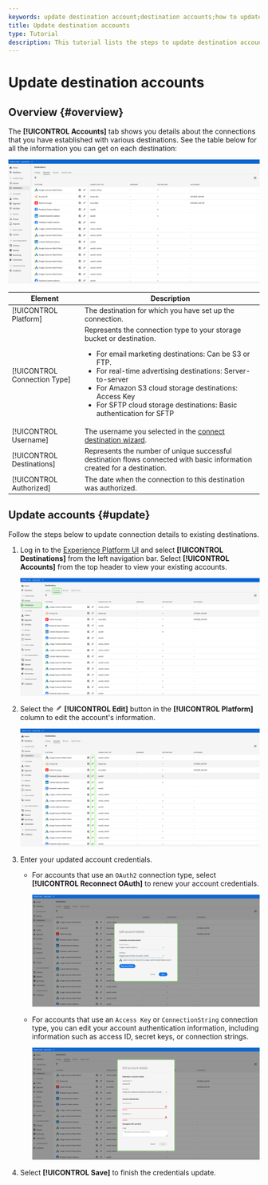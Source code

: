 ```yaml
---
keywords: update destination account;destination accounts;how to update accounts
title: Update destination accounts
type: Tutorial
description: This tutorial lists the steps to update destination accounts in the Adobe Experience Platform UI
---
```


# Update destination accounts

## Overview {#overview}

The **[!UICONTROL Accounts]** tab shows you details about the connections that you have established with various destinations. See the table below for all the information you can get on each destination:

![Accounts tab](../assets/ui/update-accounts/destination-accounts.png)

Element | Description
---------|----------
[!UICONTROL Platform] | The destination for which you have set up the connection.
[!UICONTROL Connection Type] | Represents the connection type to your storage bucket or destination. <ul><li>For email marketing destinations: Can be S3 or FTP.</li><li>For real-time advertising destinations: Server-to-server</li><li>For Amazon S3 cloud storage destinations: Access Key </li><li>For SFTP cloud storage destinations: Basic authentication for SFTP</li></ul>
[!UICONTROL Username] | The username you selected in the [connect destination wizard](../catalog/email-marketing/overview.md#connect-destination).
[!UICONTROL Destinations] | Represents the number of unique successful destination flows connected with basic information created for a destination.
[!UICONTROL Authorized] | The date when the connection to this destination was authorized.

## Update accounts {#update}

Follow the steps below to update connection details to existing destinations.

1. Log in to the [Experience Platform UI](https://platform.adobe.com/) and select **[!UICONTROL Destinations]** from the left navigation bar. Select **[!UICONTROL Accounts]** from the top header to view your existing accounts.

    ![Accounts tab](../assets/ui/update-accounts/accounts-tab.png)

1. Select the ![Edit account button](../assets/ui/workspace/pencil-icon.png) **[!UICONTROL Edit]** button in the **[!UICONTROL Platform]** column to edit the account's information.

    ![Accounts tab](../assets/ui/update-accounts/accounts-edit.png)

1. Enter your updated account credentials.
   
   * For accounts that use an `OAuth2` connection type, select **[!UICONTROL Reconnect OAuth]** to renew your account credentials.
    
        ![Edit details OAuth](../assets/ui/update-accounts/edit-details-oauth.png)

   
   * For accounts that use an `Access Key` or `ConnectionString` connection type, you can edit your account authentication information, including information such as access ID, secret keys, or connection strings.

        ![Edit details Access Key](../assets/ui/update-accounts/edit-details-key.png)

1. Select **[!UICONTROL Save]** to finish the credentials update.
